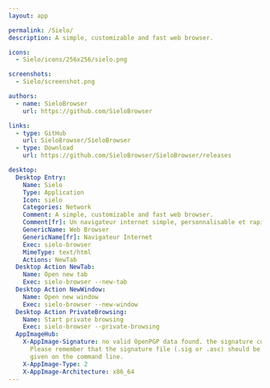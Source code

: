 ```yaml
---
layout: app

permalink: /Sielo/
description: A simple, customizable and fast web browser.

icons:
  - Sielo/icons/256x256/sielo.png

screenshots:
  - Sielo/screenshot.png

authors:
  - name: SieloBrowser
    url: https://github.com/SieloBrowser

links:
  - type: GitHub
    url: SieloBrowser/SieloBrowser
  - type: Download
    url: https://github.com/SieloBrowser/SieloBrowser/releases

desktop:
  Desktop Entry:
    Name: Sielo
    Type: Application
    Icon: sielo
    Categories: Network
    Comment: A simple, customizable and fast web browser.
    Comment[fr]: Un navigateur internet simple, personnalisable et rapide.
    GenericName: Web Browser
    GenericName[fr]: Navigateur Internet
    Exec: sielo-browser
    MimeType: text/html
    Actions: NewTab
  Desktop Action NewTab:
    Name: Open new tab
    Exec: sielo-browser --new-tab
  Desktop Action NewWindow:
    Name: Open new window
    Exec: sielo-browser --new-window
  Desktop Action PrivateBrowsing:
    Name: Start private browsing
    Exec: sielo-browser --private-browsing
  AppImageHub:
    X-AppImage-Signature: no valid OpenPGP data found. the signature could not be verified.
      Please remember that the signature file (.sig or .asc) should be the first file
      given on the command line.
    X-AppImage-Type: 2
    X-AppImage-Architecture: x86_64
---
```

